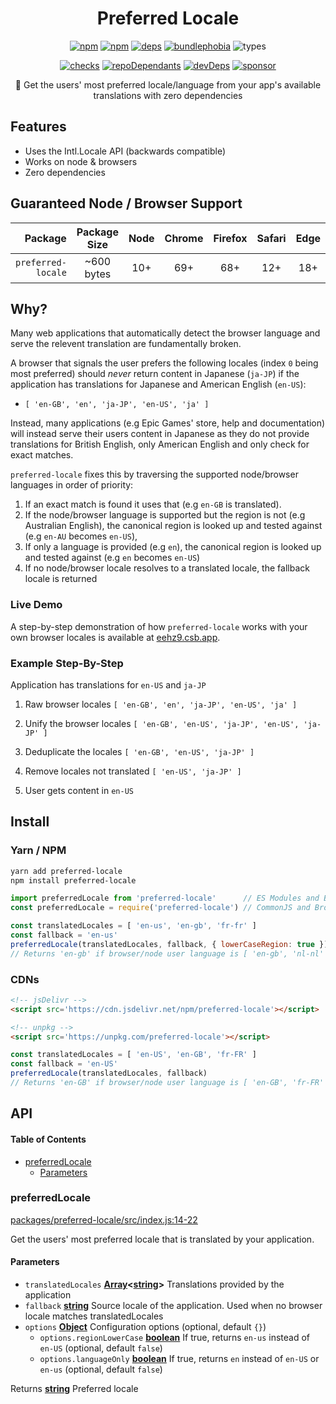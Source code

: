 <h1 align=center>Preferred Locale</h1>

<p align=center>
  <a href=https://www.npmjs.com/package/preferred-locale><img alt=npm src=https://flat.badgen.net/npm/v/preferred-locale></a>
  <a href=https://www.npmjs.com/package/preferred-locale><img alt=npm src=https://flat.badgen.net/npm/dt/preferred-locale></a>
  <a href="https://david-dm.org/wopian/preferred-locale?path=packages/preferred-locale"><img alt=deps src=https://flat.badgen.net/david/dep/wopian/preferred-locale/packages/preferred-locale></a>
  <a href="https://bundlephobia.com/result?p=preferred-locale"><img alt=bundlephobia src="https://flat.badgen.net/bundlephobia/minzip/preferred-locale?label=library%20size"></a>
  <img alt=types src='https://flat.badgen.net/npm/types/preferred-locale'>
</p>

<p align=center>
  <a href="https://github.com/wopian/preferred-locale/actions"><img alt=checks src="https://flat.badgen.net/github/checks/wopian/preferred-locale"></a>
  <a href=https://github.com/wopian/preferred-locale/network/dependents><img alt=repoDependants src=https://flat.badgen.net/github/dependents-repo/wopian/preferred-locale></a>
  <a href=https://github.com/wopian/preferred-locale/graphs/contributors><img alt=devDeps src=https://flat.badgen.net/github/contributors/wopian/preferred-locale></a>
  <a href=https://github.com/sponsors/wopian><img alt=sponsor src='https://flat.badgen.net/badge/sponsor/%E2%9D%A4/pink?icon=github'></a>
</p>

<p align=center>🎌 Get the users' most preferred locale/language from your app's available translations with zero dependencies</p>

## Features

-   Uses the Intl.Locale API (backwards compatible)
-   Works on node & browsers
-   Zero dependencies

## Guaranteed Node / Browser Support

|            Package | Package<br>Size | Node | Chrome | Firefox | Safari | Edge |
| -----------------: | :-------------: | :--: | :----: | :-----: | :----: | :--: |
| `preferred-locale` |    ~600 bytes   |  10+ |   69+  |   68+   |   12+  |  18+ |

## Why?

Many web applications that automatically detect the browser language and serve the relevent translation are fundamentally broken.

A browser that signals the user prefers the following locales (index `0` being most preferred) should _never_ return content in Japanese (`ja-JP`) if the application has translations for Japanese and American English (`en-US`):

-   `[ 'en-GB', 'en', 'ja-JP', 'en-US', 'ja' ]`

Instead, many applications (e.g Epic Games' store, help and documentation) will instead serve their users content in Japanese as they do not provide translations for British English, only American English and only check for exact matches.

`preferred-locale` fixes this by traversing the supported node/browser languages in order of priority:

1.  If an exact match is found it uses that (e.g `en-GB` is translated).
2.  If the node/browser language is supported but the region is not (e.g Australian English), the canonical region is looked up and tested against (e.g `en-AU` becomes `en-US`),
3.  If only a language is provided (e.g `en`), the canonical region is looked up and tested against (e.g `en` becomes `en-US`)
4.  If no node/browser locale resolves to a translated locale, the fallback locale is returned

### Live Demo

A step-by-step demonstration of how `preferred-locale` works with your own browser locales is available at [eehz9.csb.app](https://eehz9.csb.app).

### Example Step-By-Step

Application has translations for `en-US` and `ja-JP`

1.  Raw browser locales `[ 'en-GB', 'en', 'ja-JP', 'en-US', 'ja' ]`

2.  Unify the browser locales `[ 'en-GB', 'en-US', 'ja-JP', 'en-US', 'ja-JP' ]`

3.  Deduplicate the locales `[ 'en-GB', 'en-US', 'ja-JP' ]`

4.  Remove locales not translated `[ 'en-US', 'ja-JP' ]`

5.  User gets content in `en-US`

## Install

### Yarn / NPM

```bash
yarn add preferred-locale
npm install preferred-locale
```

```js
import preferredLocale from 'preferred-locale'      // ES Modules and Babel
const preferredLocale = require('preferred-locale') // CommonJS and Browserify

const translatedLocales = [ 'en-us', 'en-gb', 'fr-fr' ]
const fallback = 'en-us'
preferredLocale(translatedLocales, fallback, { lowerCaseRegion: true })
// Returns 'en-gb' if browser/node user language is [ 'en-gb', 'nl-nl' ]
```

### CDNs

```html
<!-- jsDelivr -->
<script src='https://cdn.jsdelivr.net/npm/preferred-locale'></script>

<!-- unpkg -->
<script src='https://unpkg.com/preferred-locale'></script>
```

```js
const translatedLocales = [ 'en-US', 'en-GB', 'fr-FR' ]
const fallback = 'en-US'
preferredLocale(translatedLocales, fallback)
// Returns 'en-GB' if browser/node user language is [ 'en-GB', 'fr-FR' ]
```

## API

<!-- Generated by documentation.js. Update this documentation by updating the source code. -->

#### Table of Contents

-   [preferredLocale](#preferredlocale)
    -   [Parameters](#parameters)

### preferredLocale

[packages/preferred-locale/src/index.js:14-22](https://github.com/wopian/preferred-locale/blob/a53774a9218b5f11519162edcd0245c4b8149cd3/packages/preferred-locale/src/index.js#L14-L22 "Source code on GitHub")

Get the users' most preferred locale that is translated by your application.

#### Parameters

-   `translatedLocales` **[Array](https://developer.mozilla.org/docs/Web/JavaScript/Reference/Global_Objects/Array)&lt;[string](https://developer.mozilla.org/docs/Web/JavaScript/Reference/Global_Objects/String)>** Translations provided by the application
-   `fallback` **[string](https://developer.mozilla.org/docs/Web/JavaScript/Reference/Global_Objects/String)** Source locale of the application. Used when no browser locale matches translatedLocales
-   `options` **[Object](https://developer.mozilla.org/docs/Web/JavaScript/Reference/Global_Objects/Object)** Configuration options (optional, default `{}`)
    -   `options.regionLowerCase` **[boolean](https://developer.mozilla.org/docs/Web/JavaScript/Reference/Global_Objects/Boolean)** If true, returns `en-us` instead of `en-US` (optional, default `false`)
    -   `options.languageOnly` **[boolean](https://developer.mozilla.org/docs/Web/JavaScript/Reference/Global_Objects/Boolean)** If true, returns `en` instead of `en-US` or `en-us` (optional, default `false`)

Returns **[string](https://developer.mozilla.org/docs/Web/JavaScript/Reference/Global_Objects/String)** Preferred locale
